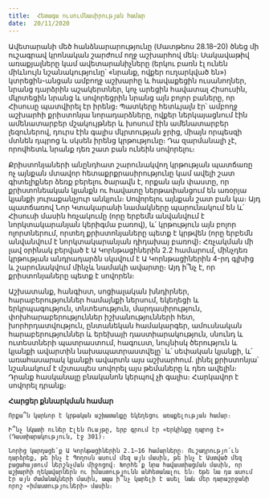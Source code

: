 ```yaml
---
title:  Հետագա ուսումնասիրության համար
date:  20/11/2020
---
```


Ավետարանի մեծ հանձնարարությունը (Մատթեոս 28.18–20) ծնեց մի ուշագրավ կրոնական շարժում ողջ աշխարհով մեկ։ Սակավաթիվ առաքյալները կամ ավետարանիչները (երկու բառն էլ ունեն միևնույն նշանակությունը՝ «նրանք, ովքեր ուղարկված են») կտրեցին-անցան ամբողջ աշխարհը և հավաքեցին ուսանողներ, նրանց դարձրին աշակերտներ, կոչ արեցին հավատալ Հիսուսին, մկրտեցին նրանց և սովորեցրին նրանց այն բոլոր բաները, որ Հիսուսը պատվիրել էր իրենց։ Պատկերը հետևյալն էր՝ ամբողջ աշխարհի քրիստոնյա նորադարձները, ովքեր ներկայացնում էին ամենատարբեր մշակույթներ և խոսում էին ամենատարբեր լեզուներով, դուրս էին գալիս մկրտության ջրից, միայն որպեսզի մտնեն դպրոց և սկսեն իրենց կրթությունը։ Դա զարմանալի չէ, որովհետև նրանք դեռ շատ բան ունեին սովորելու։

Քրիստոնյաների անընդհատ շարունակվող կրթության պատճառը ոչ այնքան մտավոր հետաքրքրասիրությունը կամ ավելի շատ գիտելիքներ ձեռք բերելու ծարավն է, որքան այն փաստը, որ քրիստոնեական կյանքն ու հավատը ներթափանցում են առօրյա կյանքի յուրաքանչյուր անկյուն։ Սովորելու այնքան շատ բան կա։ Այդ պատճառով Նոր Կտակարանի նամակները պարունակում են և՛ Հիսուսի մասին հռչակումը (որը երբեմն անվանվում է նորկտակարանյան կերիգմա բառով), և՛ կրթություն այն բոլոր ոլորտներում, որտեղ քրիստոնյաները պետք է կրթվեն (որը երբեմն անվանվում է նորկտակարանյան դիդախայ բառով)։ Հռչակման մի լավ օրինակ բերված է Ա Կորնթացիներին 2.2 համարում, մինչդեռ կրթության անդրադարձն սկսվում է Ա Կորնթացիներին 4-րդ գլխից և շարունակվում մինչև նամակի ավարտը։ Այդ ի՞նչ է, որ քրիստոնյաները պետք է սովորեն։

Աշխատանք, հանգիստ, սոցիալական խնդիրներ, հարաբերություններ համայնքի ներսում, եկեղեցի և երկրպագություն, տնտեսություն, մարդասիրություն, փոխհարաբերություններ իշխանությունների հետ, խորհրդատվություն, ընտանեկան համակարգեր, ամուսնական հարաբերություններ և երեխայի դաստիարակություն, սնունդ և ուտեստների պատրաստում, հագուստ, նույնիսկ ծերություն և կյանքի ավարտին նախապատրաստվելը` և՛ սեփական կյանքի, և՛ առահասարակ կյանքի ավարտն այս աշխարհում. լինել քրիստոնյա՝ նշանակում է մշտապես սովորել այս թեմաները և դեռ ավելին։ Դրանք հասկանալը բնականոն կերպով չի գալիս։ Հարկավոր է սովորել դրանք։

**Հարցեր քննարկման համար**

`Որքա՞ն կարևոր է կրթական աշխատանքը եկեղեցու առաքելության համար։`

`Ի՞նչ նկատի ուներ Էլեն Ուայթը, երբ գրում էր «Երկինքը դպրոց է» (Դաստիարակություն, էջ 301)։`

`Նորից կարդացե՛ք Ա Կորնթացիներին 2.1–16 համարները։ Ուշադրությո՛ւն դարձրեք, թե ինչ է Պողոսն ասում մեզ այն մասին, թե ինչ է Աստված մեզ բացահայտում ներշնչման միջոցով։ Խորհե՛ք նրա հավաստիացման մասին, որ աշխարհի ղեկավարներն ու իմաստությունն անհետանալու են։ Եթե նա դա ասում էր այն ժամանակների մասին, ապա ի՞նչ կարելի է ասել նաև մեր դարաշրջանի որոշ «իմաստություների» մասին։`